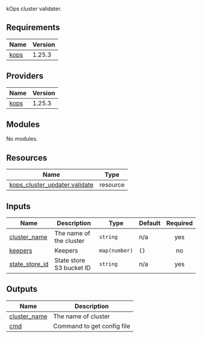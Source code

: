 kOps cluster validater.

## Requirements

| Name | Version |
|------|---------|
| <a name="requirement_kops"></a> [kops](#requirement\_kops) | 1.25.3 |

## Providers

| Name | Version |
|------|---------|
| <a name="provider_kops"></a> [kops](#provider\_kops) | 1.25.3 |

## Modules

No modules.

## Resources

| Name | Type |
|------|------|
| [kops_cluster_updater.validate](https://registry.terraform.io/providers/eddycharly/kops/1.25.3/docs/resources/cluster_updater) | resource |

## Inputs

| Name | Description | Type | Default | Required |
|------|-------------|------|---------|:--------:|
| <a name="input_cluster_name"></a> [cluster\_name](#input\_cluster\_name) | The name of the cluster | `string` | n/a | yes |
| <a name="input_keepers"></a> [keepers](#input\_keepers) | Keepers | `map(number)` | `{}` | no |
| <a name="input_state_store_id"></a> [state\_store\_id](#input\_state\_store\_id) | State store S3 bucket ID | `string` | n/a | yes |

## Outputs

| Name | Description |
|------|-------------|
| <a name="output_cluster_name"></a> [cluster\_name](#output\_cluster\_name) | The name of cluster |
| <a name="output_cmd"></a> [cmd](#output\_cmd) | Command to get config file |

